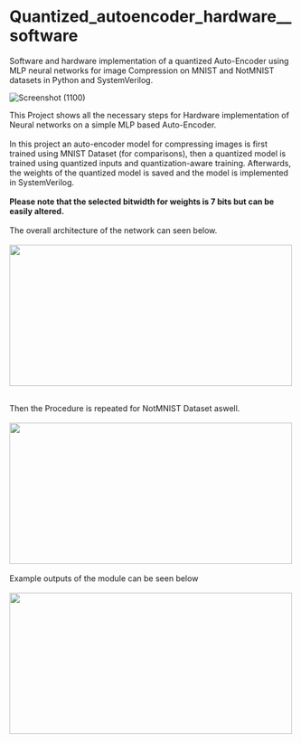 # Quantized_autoencoder_hardware__software
Software and hardware implementation of a quantized Auto-Encoder using MLP neural networks for image Compression on MNIST and NotMNIST datasets in Python and SystemVerilog.

![Screenshot (1100)](https://github.com/user-attachments/assets/4d1ad492-f502-4a4b-9e50-8cfb3453419f)

This Project shows all the necessary steps for Hardware implementation of Neural networks on a simple MLP based Auto-Encoder.
 <br />
  <br />
In this project an auto-encoder model for compressing images is first trained using MNIST Dataset (for comparisons), then a quantized model is trained using quantized inputs and quantization-aware training. Afterwards, the weights of the quantized model is saved and the model is implemented in SystemVerilog.
 <br />
  <br />
 **Please note that the selected bitwidth for weights is 7 bits but can be easily altered.**
 <br />
  <br />
The overall architecture of the network can seen below.
    <br />
    <br />
<img src="https://github.com/user-attachments/assets/af6e3d1e-5cfe-49e1-b573-83c4ea57da2d" width="500" height="250" />
    <br />
    <br />

 Then the Procedure is repeated for NotMNIST Dataset aswell.
     <br />
      <br />
<img src="https://github.com/user-attachments/assets/bcae3a65-3c7e-4a88-9d8d-109989245c3d" width="500" height="250" />
     <br />
      <br />
  Example outputs of the module can be seen below
     <br />
      <br />
  <img src="https://github.com/user-attachments/assets/8ef78f46-d569-461d-a865-f260f60006cf" width="500" height="250" />
